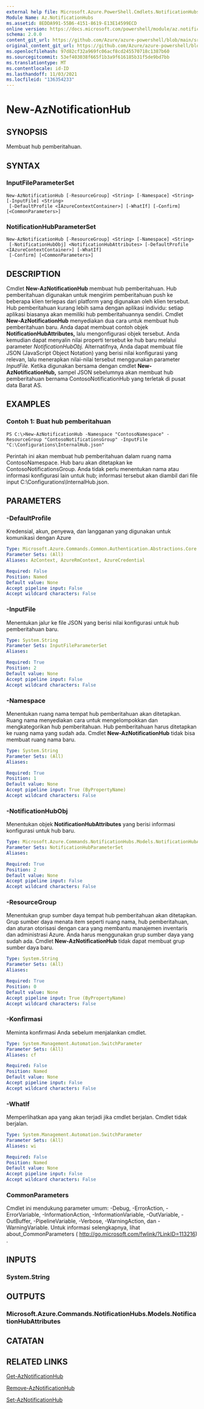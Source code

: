 ```yaml
---
external help file: Microsoft.Azure.PowerShell.Cmdlets.NotificationHubs.dll-Help.xml
Module Name: Az.NotificationHubs
ms.assetid: 8EDDA991-55B6-4151-8619-E13E14599ECD
online version: https://docs.microsoft.com/powershell/module/az.notificationhubs/new-aznotificationhub
schema: 2.0.0
content_git_url: https://github.com/Azure/azure-powershell/blob/main/src/NotificationHubs/NotificationHubs/help/New-AzNotificationHub.md
original_content_git_url: https://github.com/Azure/azure-powershell/blob/main/src/NotificationHubs/NotificationHubs/help/New-AzNotificationHub.md
ms.openlocfilehash: 97d82cf32a969fc06acf8cd245570718c1387b60
ms.sourcegitcommit: 53ef403038f665f1b3a9f616185b31f5de9bd7bb
ms.translationtype: MT
ms.contentlocale: id-ID
ms.lasthandoff: 11/03/2021
ms.locfileid: "136354233"
---
```

# New-AzNotificationHub

## SYNOPSIS
Membuat hub pemberitahuan.

## SYNTAX

### InputFileParameterSet
```
New-AzNotificationHub [-ResourceGroup] <String> [-Namespace] <String> [-InputFile] <String>
 [-DefaultProfile <IAzureContextContainer>] [-WhatIf] [-Confirm] [<CommonParameters>]
```

### NotificationHubParameterSet
```
New-AzNotificationHub [-ResourceGroup] <String> [-Namespace] <String>
 [-NotificationHubObj] <NotificationHubAttributes> [-DefaultProfile <IAzureContextContainer>] [-WhatIf]
 [-Confirm] [<CommonParameters>]
```

## DESCRIPTION
Cmdlet **New-AzNotificationHub** membuat hub pemberitahuan.
Hub pemberitahuan digunakan untuk mengirim pemberitahuan push ke beberapa klien terlepas dari platform yang digunakan oleh klien tersebut.
Hub pemberitahuan kurang lebih sama dengan aplikasi individu: setiap aplikasi biasanya akan memiliki hub pemberitahuannya sendiri.
Cmdlet **New-AzNotificationHub** menyediakan dua cara untuk membuat hub pemberitahuan baru.
Anda dapat membuat contoh objek **NotificationHubAttributes,** lalu mengonfigurasi objek tersebut.
Anda kemudian dapat menyalin nilai properti tersebut ke hub baru melalui parameter *NotificationHubObj.*
Alternatifnya, Anda dapat membuat file JSON (JavaScript Object Notation) yang berisi nilai konfigurasi yang relevan, lalu menerapkan nilai-nilai tersebut menggunakan parameter *InputFile.*
Ketika digunakan bersama dengan cmdlet **New-AzNotificationHub,** sampel JSON sebelumnya akan membuat hub pemberitahuan bernama ContosoNotificationHub yang terletak di pusat data Barat AS.

## EXAMPLES

### Contoh 1: Buat hub pemberitahuan
```
PS C:\>New-AzNotificationHub -Namespace "ContosoNamespace" -ResourceGroup "ContosoNotificationsGroup" -InputFile "C:\Configurations\InternalHub.json"
```

Perintah ini akan membuat hub pemberitahuan dalam ruang nama ContosoNamespace.
Hub baru akan ditetapkan ke ContosoNotificationsGroup.
Anda tidak perlu menentukan nama atau informasi konfigurasi lain untuk hub; informasi tersebut akan diambil dari file input C:\Configurations\InternalHub.json.

## PARAMETERS

### -DefaultProfile
Kredensial, akun, penyewa, dan langganan yang digunakan untuk komunikasi dengan Azure

```yaml
Type: Microsoft.Azure.Commands.Common.Authentication.Abstractions.Core.IAzureContextContainer
Parameter Sets: (All)
Aliases: AzContext, AzureRmContext, AzureCredential

Required: False
Position: Named
Default value: None
Accept pipeline input: False
Accept wildcard characters: False
```

### -InputFile
Menentukan jalur ke file JSON yang berisi nilai konfigurasi untuk hub pemberitahuan baru.

```yaml
Type: System.String
Parameter Sets: InputFileParameterSet
Aliases:

Required: True
Position: 2
Default value: None
Accept pipeline input: False
Accept wildcard characters: False
```

### -Namespace
Menentukan ruang nama tempat hub pemberitahuan akan ditetapkan.
Ruang nama menyediakan cara untuk mengelompokkan dan mengkategorikan hub pemberitahuan.
Hub pemberitahuan harus ditetapkan ke ruang nama yang sudah ada.
Cmdlet **New-AzNotificationHub** tidak bisa membuat ruang nama baru.

```yaml
Type: System.String
Parameter Sets: (All)
Aliases:

Required: True
Position: 1
Default value: None
Accept pipeline input: True (ByPropertyName)
Accept wildcard characters: False
```

### -NotificationHubObj
Menentukan objek **NotificationHubAttributes** yang berisi informasi konfigurasi untuk hub baru.

```yaml
Type: Microsoft.Azure.Commands.NotificationHubs.Models.NotificationHubAttributes
Parameter Sets: NotificationHubParameterSet
Aliases:

Required: True
Position: 2
Default value: None
Accept pipeline input: False
Accept wildcard characters: False
```

### -ResourceGroup
Menentukan grup sumber daya tempat hub pemberitahuan akan ditetapkan.
Grup sumber daya menata item seperti ruang nama, hub pemberitahuan, dan aturan otorisasi dengan cara yang membantu manajemen inventaris dan administrasi Azure.
Anda harus menggunakan grup sumber daya yang sudah ada.
Cmdlet **New-AzNotificationHub** tidak dapat membuat grup sumber daya baru.

```yaml
Type: System.String
Parameter Sets: (All)
Aliases:

Required: True
Position: 0
Default value: None
Accept pipeline input: True (ByPropertyName)
Accept wildcard characters: False
```

### -Konfirmasi
Meminta konfirmasi Anda sebelum menjalankan cmdlet.

```yaml
Type: System.Management.Automation.SwitchParameter
Parameter Sets: (All)
Aliases: cf

Required: False
Position: Named
Default value: None
Accept pipeline input: False
Accept wildcard characters: False
```

### -WhatIf
Memperlihatkan apa yang akan terjadi jika cmdlet berjalan. Cmdlet tidak berjalan.

```yaml
Type: System.Management.Automation.SwitchParameter
Parameter Sets: (All)
Aliases: wi

Required: False
Position: Named
Default value: None
Accept pipeline input: False
Accept wildcard characters: False
```

### CommonParameters
Cmdlet ini mendukung parameter umum: -Debug, -ErrorAction, -ErrorVariable, -InformationAction, -InformationVariable, -OutVariable, -OutBuffer, -PipelineVariable, -Verbose, -WarningAction, dan -WarningVariable. Untuk informasi selengkapnya, lihat about_CommonParameters ( http://go.microsoft.com/fwlink/?LinkID=113216) .

## INPUTS

### System.String

## OUTPUTS

### Microsoft.Azure.Commands.NotificationHubs.Models.NotificationHubAttributes

## CATATAN

## RELATED LINKS

[Get-AzNotificationHub](./Get-AzNotificationHub.md)

[Remove-AzNotificationHub](./Remove-AzNotificationHub.md)

[Set-AzNotificationHub](./Set-AzNotificationHub.md)


